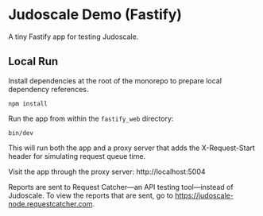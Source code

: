 # Judoscale Demo (Fastify)

A tiny Fastify app for testing Judoscale.

## Local Run

Install dependencies at the root of the monorepo to prepare local dependency references.

```shell
npm install
```

Run the app from within the `fastify_web` directory:

```shell
bin/dev
```

This will run both the app and a proxy server that adds the X-Request-Start header for simulating request queue time.

Visit the app through the proxy server: http://localhost:5004

Reports are sent to Request Catcher—an API testing tool—instead of Judoscale. To view the reports that are sent, go to https://judoscale-node.requestcatcher.com.
